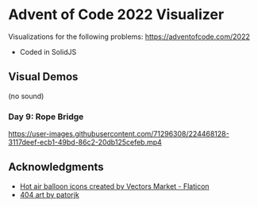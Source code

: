 # Advent of Code 2022 Visualizer

Visualizations for the following problems: https://adventofcode.com/2022

- Coded in SolidJS

## Visual Demos

(no sound)

### Day 9: Rope Bridge

https://user-images.githubusercontent.com/71296308/224468128-3117deef-ecb1-49bd-86c2-20db125cefeb.mp4

## Acknowledgments

- [Hot air balloon icons created by Vectors Market - Flaticon](https://www.flaticon.com/free-icons/hot-air-balloon)
- [404 art by patorjk](http://patorjk.com/software/taag/#p=display&f=Doh&t=4%200%204)
